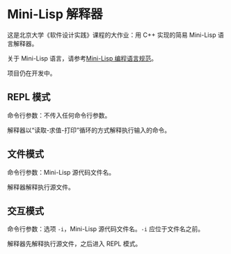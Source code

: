 # Mini-Lisp 解释器

这是北京大学《软件设计实践》课程的大作业：用 C++ 实现的简易 Mini-Lisp 语言解释器。

关于 Mini-Lisp 语言，请参考[Mini-Lisp 编程语言规范](https://pku-software.github.io/mini-lisp-spec/)。

项目仍在开发中。

## REPL 模式

命令行参数：不传入任何命令行参数。

解释器以“读取-求值-打印”循环的方式解释执行输入的命令。

## 文件模式

命令行参数：Mini-Lisp 源代码文件名。

解释器解释执行源文件。

## 交互模式

命令行参数：选项 `-i`，Mini-Lisp 源代码文件名。`-i` 应位于文件名之前。

解释器先解释执行源文件，之后进入 REPL 模式。


